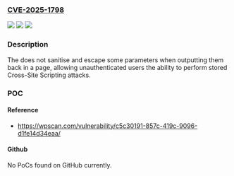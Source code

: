 ### [CVE-2025-1798](https://cve.mitre.org/cgi-bin/cvename.cgi?name=CVE-2025-1798)
![](https://img.shields.io/static/v1?label=Product&message=design-comuni-wordpress-theme&color=blue)
![](https://img.shields.io/static/v1?label=Version&message=0%3C%201.1.2%20&color=brighgreen)
![](https://img.shields.io/static/v1?label=Vulnerability&message=CWE-79%20Cross-Site%20Scripting%20(XSS)&color=brighgreen)

### Description

The  does not sanitise and escape some parameters when outputting them back in a page, allowing unauthenticated users the ability to perform stored Cross-Site Scripting attacks.

### POC

#### Reference
- https://wpscan.com/vulnerability/c5c30191-857c-419c-9096-d1fe14d34eaa/

#### Github
No PoCs found on GitHub currently.

